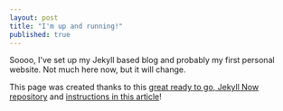 ```yaml
---
layout: post
title: "I'm up and running!"
published: true
---
```


Soooo, I've set up my Jekyll based blog and probably my first personal website. Not much here now, but it will change.

This page was created thanks to this [great ready to go, Jekyll Now repository](https://github.com/barryclark/jekyll-now) and [instructions in this article](http://www.smashingmagazine.com/2014/08/01/build-blog-jekyll-github-pages/)!
